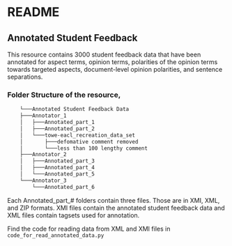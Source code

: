 # README 
## Annotated Student Feedback
This resource contains 3000 student feedback data that have been annotated for aspect terms, opinion terms, polarities of the opinion terms towards targeted aspects, document-level opinion polarities, and sentence separations.

### Folder Structure of the resource,

```bash
    └───Annotated Student Feedback Data
    ├───Annotator_1
    │   ├───Annotated_part_1
    │   ├───Annotated_part_2
    │   └───towe-eacl_recreation_data_set
    │       ├───defomative comment removed
    │       └───less than 100 lengthy comment
    ├───Annotator_2
    │   ├───Annotated_part_3
    │   ├───Annotated_part_4
    │   └───Annotated_part_5
    └───Annotator_3
        └───Annotated_part_6
```

Each Annotated_part_# folders contain three files. Those are in XMI, XML, and ZIP formats. 
XMI files contain the annotated student feedback data and XML files contain tagsets used for annotation.

Find the code for reading data from XML and XMI files in `code_for_read_annotated_data.py`
